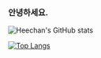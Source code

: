 ### 안녕하세요.



![Heechan's GitHub stats](https://github-readme-stats.vercel.app/api?username=heechankim&show_icons=true&theme=radical)

[![Top Langs](https://github-readme-stats.vercel.app/api/top-langs/?username=heechankim&langs_count=8&hide=javascript,html,css)](https://github.com/heechankim/github-readme-stats)





<!--
**heechankim/heechankim** is a ✨ _special_ ✨ repository because its `README.md` (this file) appears on your GitHub profile.

Here are some ideas to get you started:

- 🔭 I’m currently working on ...
- 🌱 I’m currently learning ...
- 👯 I’m looking to collaborate on ...
- 🤔 I’m looking for help with ...
- 💬 Ask me about ...
- 📫 How to reach me: ...
- 😄 Pronouns: ...
- ⚡ Fun fact: ...
-->
